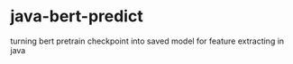 # java-bert-predict
turning bert pretrain checkpoint into saved model for feature extracting in java
